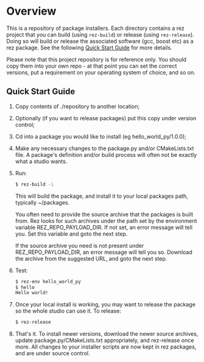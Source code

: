 Overview
========

This is a repository of package installers. Each directory contains a rez
project that you can build (using `rez-build`) or release (using `rez-release`).
Doing so will build or release the associated software (gcc, boost etc) as a
rez package. See the following [Quick Start Guide](https://github.com/nerdvegas/rez/wiki/Getting-Started) for more details.

Please note that this project repository is for reference only. You should copy
them into your own repo - at that point you can set the correct versions, put a
requirement on your operating system of choice, and so on.


Quick Start Guide
-----------------

1.  Copy contents of ./repository to another location;

2.  Optionally (if you want to release packages) put this copy under version control;

3.  Cd into a package you would like to install (eg hello_world_py/1.0.0);

4.  Make any necessary changes to the package.py and/or CMakeLists.txt file. A
    package's definition and/or build process will often not be exactly what a
    studio wants.

5.  Run:

    ```bash
    $ rez-build -i
    ```

    This will build the package, and install it to your local packages path,
    typically ~/packages.

    You often need to provide the source archive that the packages is built
    from. Rez looks for such archives under the path set by the environment
    variable REZ_REPO_PAYLOAD_DIR. If not set, an error message will tell you.
    Set this variable and goto the next step.

    If the source archive you need is not present under REZ_REPO_PAYLOAD_DIR,
    an error message will tell you so. Download the archive from the suggested
    URL, and goto the next step.

6.  Test:

    ```bash
    $ rez-env hello_world_py
    $ hello
    Hello world!
    ```

7.  Once your local install is working, you may want to release the package so
    the whole studio can use it. To release:

    ```bash
    $ rez-release
    ```

8.  That's it. To install newer versions, download the newer source archives,
    update package.py/CMakeLists.txt appropriately, and rez-release once more.
    All changes to your installer scripts are now kept in rez packages, and are
    under source control.

